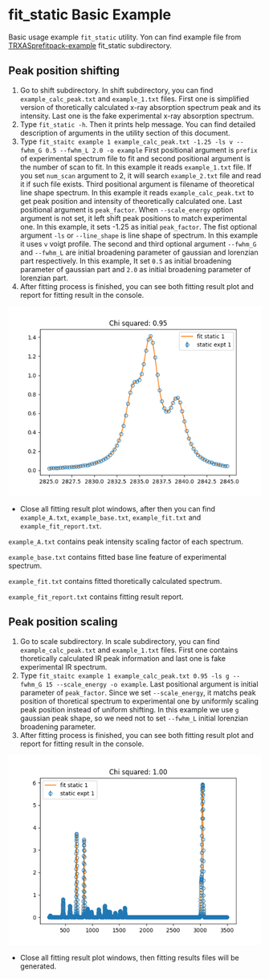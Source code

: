# fit_static Basic Example

Basic usage example ``fit_static`` utility.
Yon can find example file from [TRXASprefitpack-example](https://github.com/pistack/TRXASprefitpack-example/tree/v0.5.0) fit_static subdirectory.

## Peak position shifting

1. Go to shift subdirectory. In shift subdirectory, you can find ``example_calc_peak.txt`` and ``example_1.txt`` files. First one is simplified version of thoretically calculated x-ray absorption spectrum peak and its intensity. Last one is the fake experimental x-ray absorption spectrum.
2. Type ``fit_static -h``. Then it prints help message. You can find detailed description of arguments in the utility section of this document.
3. Type ``fit_staitc example 1 example_calc_peak.txt -1.25 -ls v --fwhm_G 0.5 --fwhm_L 2.0 -o example`` First positional argument is ``prefix`` of experimental spectrum file to fit and second positional argument is the number of scan to fit. In this example it reads ``example_1.txt`` file. If you set ``num_scan`` argument to 2, it will search ``example_2.txt`` file and read it if such file exists. Third positional argument is filename of theoretical line shape spectrum. In this example it reads ``example_calc_peak.txt`` to get peak position and intensity of theoretically calculated one. Last positional argument is ``peak_factor``. When ``--scale_energy`` option argument is not set, it left shift peak positions to match experimental one. In this example, it sets -1.25 as initial ``peak_factor``.
The fist optional argument ``-ls`` or ``--line_shape`` is line shape of spectrum. In this example it uses ``v`` voigt profile. The second and third optional argument ``--fwhm_G`` and ``--fwhm_L`` are initial broadening parameter of gaussian and lorenzian part respectively. In this example, It set ``0.5`` as initial broadening parameter of gaussian part and ``2.0`` as initial broadening parameter of lorenzian part.
4. After fitting process is finished, you can see both fitting result plot and report for fitting result in the console.

![png](fit_static_example_file/XAS_example_fit.png)

* Close all fitting result plot windows, after then you can find ``example_A.txt``, ``example_base.txt``, ``example_fit.txt`` and ``example_fit_report.txt``.

``example_A.txt`` contains peak intensity scaling factor of each spectrum.

``example_base.txt`` contains fitted base line feature of experimental spectrum.

``example_fit.txt`` contains fitted thoretically calculated spectrum.

``example_fit_report.txt`` contains fitting result report.

## Peak position scaling

1. Go to scale subdirectory. In scale subdirectory, you can find ``example_calc_peak.txt``  and ``example_1.txt`` files. First one contains thoretically calculated IR peak information and last one is fake experimental IR spectrum.
2. Type  ``fit_staitc example 1 example_calc_peak.txt 0.95 -ls g --fwhm_G 15 --scale_energy -o example``. Last positional argument is initial parameter of ``peak_factor``. Since we set ``--scale_energy``, it matchs peak position of thoretical spectrum to experimental one by uniformly scaling peak position instead of uniform shifting. 
In this example we use ``g`` gaussian peak shape, so we need not to set ``--fwhm_L`` initial lorenzian broadening parameter.
3.  After fitting process is finished, you can see both fitting result plot and report for fitting result in the console.

![png](fit_static_example_file/IR_example_fit.png)

* Close all fitting result plot windows, then fitting results files will be generated.